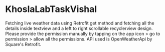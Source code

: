 # KhoslaLabTaskVishal
Fetching live weather data using Retrofit get method and fetching all the details inside textview and a left to right scrollable recyclerview design. 
Please provide the permission manually by tapping on the app icon > go to permission > allow all the permissions.
API used is OpenWeatherApi by Square's Retrofit.
